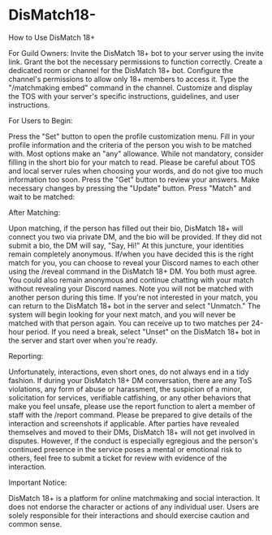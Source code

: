 # DisMatch18-

How to Use DisMatch 18+

For Guild Owners:
Invite the DisMatch 18+ bot to your server using the invite link.
Grant the bot the necessary permissions to function correctly.
Create a dedicated room or channel for the DisMatch 18+ bot.
Configure the channel's permissions to allow only 18+ members to access it.
Type the "/matchmaking embed" command in the channel.
Customize and display the TOS with your server's specific instructions, guidelines, and user instructions.

For Users to Begin:

Press the "Set" button to open the profile customization menu.
Fill in your profile information and the criteria of the person you wish to be matched with. Most options make an "any" allowance.
While not mandatory, consider filling in the short bio for your match to read. 
Please be careful about TOS and local server rules when choosing your words, and do not give too much information too soon.
Press the "Get" button to review your answers.
Make necessary changes by pressing the "Update" button.
Press "Match" and wait to be matched:


After Matching:

Upon matching, if the person has filled out their bio, DisMatch 18+ will connect you two via private DM, and the bio will be provided. If they did not submit a bio, the DM will say, "Say, Hi!" At this juncture, your identities remain completely anonymous.
If/when you have decided this is the right match for you, you can choose to reveal your Discord names to each other using the /reveal command in the DisMatch 18+ DM. You both must agree.
You could also remain anonymous and continue chatting with your match without revealing your Discord names. Note you will not be matched with another person during this time.
If you're not interested in your match, you can return to the DisMatch 18+ bot in the server and select "Unmatch." The system will begin looking for your next match, and you will never be matched with that person again.
You can receive up to two matches per 24-hour period. If you need a break, select "Unset" on the DisMatch 18+ bot in the server and start over when you're ready.

Reporting:

Unfortunately, interactions, even short ones, do not always end in a tidy fashion. If during your DisMatch 18+ DM conversation, there are any ToS violations, any form of abuse or harassment, the suspicion of a minor, solicitation for services, verifiable catfishing, or any other behaviors that make you feel unsafe, please use the report function to alert a member of staff with the /report command. Please be prepared to give details of the interaction and screenshots if applicable. After parties have revealed themselves and moved to their DMs, DisMatch 18+ will not get involved in disputes. However, if the conduct is especially egregious and the person's continued presence in the service poses a mental or emotional risk to others, feel free to submit a ticket for review with evidence of the interaction.

Important Notice:

DisMatch 18+ is a platform for online matchmaking and social interaction. It does not endorse the character or actions of any individual user. Users are solely responsible for their interactions and should exercise caution and common sense.
